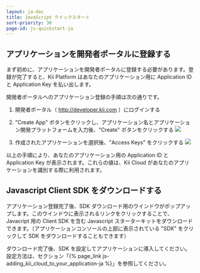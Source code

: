 ```yaml
---
layout: ja-doc
title: JavaScript クイックスタート
sort-priority: 30
page-id: js-quickstart-ja
---
```


## アプリケーションを開発者ポータルに登録する

まず初めに、アプリケーションを開発者ポータルに登録する必要があります。登録が完了すると、Kii Platform はあなたのアプリケーション用に Application ID と Application Key を払い出します。

開発者ポータルへのアプリケーション登録の手順は次の通りです。

1. 開発者ポータル（ http://developer.kii.com ）にログインする
2. "Create App" ボタンをクリックし、アプリケーション名とアプリケーション開発プラットフォームを入力後、"Create" ボタンをクリックする
   ![](01.png)

3. 作成されたアプリケーションを選択後、"Access Keys" をクリックする
   ![](02.png)


以上の手順により、あなたのアプリケーション用の Application ID と Application Key が表示されます。これらの値は、Kii Cloud があなたのアプリケーションを識別する際に利用されます。
<br/>

## Javascript Client SDK をダウンロードする
アプリケーション登録完了後、SDK ダウンロード用のウインドウがポップアップします。このウインドウに表示されるリンクをクリックすることで、Javacript 用の Client SDK を含む Javascript スターターキットをダウンロードできます。（アプリケーションコンソールの上部に表示されている "SDK" をクリックして SDK をダウンロードすることもできます）

ダウンロード完了後、SDK を設定してアプリケーションに導入してください。設定方法は、セクション「{% page_link js-adding_kii_cloud_to_your_application-ja %}」を参照してください。

